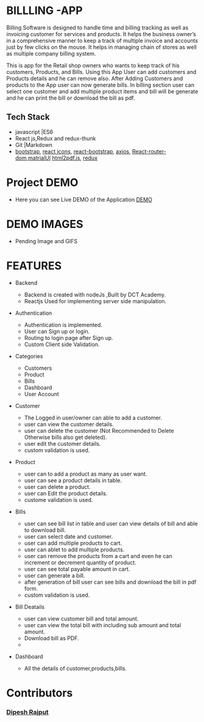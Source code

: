 # BILLLING -APP

Billing Software is designed to handle time and billing tracking as well as invoicing customer for services and products. It helps the business owner’s in a comprehensive manner to keep a track of multiple invoice and accounts just by few clicks on the mouse. It helps in managing chain of stores as well as multiple company billing system.

This is app for the Retail shop owners who wants to keep track of his customers, Products, and Bills. Using this App User can add customers and Products details and he can remove also. After Adding Customers and products to the App user can now generate bills. In billing section user can select one customer and add multiple product items and bill will be generate and he can print the bill or download the bill as pdf.

## Tech Stack
- javascript |ES6
- React js,Redux and redux-thunk
- Git |Markdown
- [bootstrap](https://getbootstrap.com/), [react icons](https://react-icons.github.io/react-icons), [react-bootstrap](https://react-bootstrap.github.io), [axios](https://www.npmjs.com/package/axios), [React-router-dom](https://www.npmjs.com/package/react-router-dom),[matrialUI](https://mui.com/components/material-icons) [html2pdf.js](https://www.npmjs.com/package/html2pdf.js), [redux](https://redux.js.org/)


# Project DEMO
 - Here you can see Live DEMO of the Application [DEMO](https://blissful-varahamihira-861324.netlify.app)
# DEMO IMAGES
- Pending Image and GIFS
# FEATURES

+ Backend 
  - Backend is created with nodeJs ,Built by DCT Academy.
  - Reactjs Used for implementing server side manipulation.

+ Authentication 
  - Authentication is implemented.
  - User can Sign up or login.
  - Routing to login page after Sign up.
  - Custom Client side Validation.
  
+ Categories 
  - Customers
  - Product
  - Bills
  - Dashboard
  - User Account
  
+ Customer
  -  The Logged in user/owner can able to add a customer.
  -  user can view the customer details.
  -  user can delete the customer (Not Recommended to Delete Otherwise bills also get deleted).
  -  user edit the customer details.
  -  custom validation is used.
  
+ Product
  - user can to add a product as many as user want.
  - user can see a product details in table.
  - user can delete a product.
  - user can Edit the product details.
  - custome validation is used.
  
+ Bills
  -  user can see bill list in table and user can view details of bill and able to download bill.
  -  user can select date and customer.
  -  user can add multiple products to cart.
  -  user can ablet to add multiple products.
  -  user can remove the products from a cart and even he can increment or decrement quantity of product.
  -  user can see total payable amount in cart.
  -  user can generate a bill.
  -  after generation of bill user can see bills and download the bill in pdf form.
  -  custom validation is used.
  
+ Bill Deatails
  - user can view customer bill and total amount.
  - user can view the total bill with including sub amount and total amount.
  - Download bill as PDF.
  - 
+ Dashboard
  - All the details of customer,products,bills.

# Contributors
  ### [Dipesh Rajput](https://github.com/Dipesh777)
